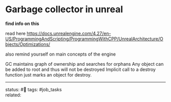 # Garbage collector in unreal
**find info on this**

read here
https://docs.unrealengine.com/4.27/en-US/ProgrammingAndScripting/ProgrammingWithCPP/UnrealArchitecture/Objects/Optimizations/

also remind yourself on main concepts of the engine

GC maintains graph of ownership and searches for orphans
Any object can be added to root and thus will not be destroyed
Implicit call to a destroy function just marks an object for destroy.

--- 
status: #🌱
tags: #job_tasks  
related: 